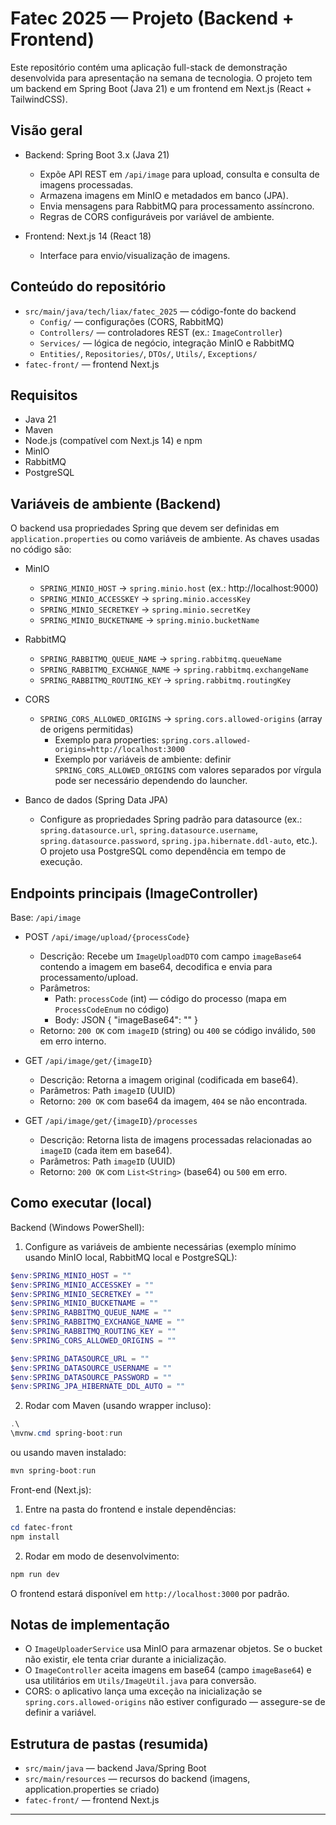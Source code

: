 # Fatec 2025 — Projeto (Backend + Frontend)

Este repositório contém uma aplicação full-stack de demonstração desenvolvida para apresentação na semana de tecnologia. O projeto tem um backend em Spring Boot (Java 21) e um frontend em Next.js (React + TailwindCSS).

## Visão geral

- Backend: Spring Boot 3.x (Java 21)
  - Expõe API REST em `/api/image` para upload, consulta e consulta de imagens processadas.
  - Armazena imagens em MinIO e metadados em banco (JPA).
  - Envia mensagens para RabbitMQ para processamento assíncrono.
  - Regras de CORS configuráveis por variável de ambiente.

- Frontend: Next.js 14 (React 18)
  - Interface para envio/visualização de imagens.

## Conteúdo do repositório

- `src/main/java/tech/liax/fatec_2025` — código-fonte do backend
  - `Config/` — configurações (CORS, RabbitMQ)
  - `Controllers/` — controladores REST (ex.: `ImageController`)
  - `Services/` — lógica de negócio, integração MinIO e RabbitMQ
  - `Entities/`, `Repositories/`, `DTOs/`, `Utils/`, `Exceptions/`
- `fatec-front/` — frontend Next.js

## Requisitos

- Java 21
- Maven
- Node.js (compatível com Next.js 14) e npm
- MinIO
- RabbitMQ
- PostgreSQL

## Variáveis de ambiente (Backend)

O backend usa propriedades Spring que devem ser definidas em `application.properties` ou como variáveis de ambiente. As chaves usadas no código são:

- MinIO
  - `SPRING_MINIO_HOST` -> `spring.minio.host` (ex.: http://localhost:9000)
  - `SPRING_MINIO_ACCESSKEY` -> `spring.minio.accessKey`
  - `SPRING_MINIO_SECRETKEY` -> `spring.minio.secretKey`
  - `SPRING_MINIO_BUCKETNAME` -> `spring.minio.bucketName`

- RabbitMQ
  - `SPRING_RABBITMQ_QUEUE_NAME` -> `spring.rabbitmq.queueName`
  - `SPRING_RABBITMQ_EXCHANGE_NAME` -> `spring.rabbitmq.exchangeName`
  - `SPRING_RABBITMQ_ROUTING_KEY` -> `spring.rabbitmq.routingKey`

- CORS
  - `SPRING_CORS_ALLOWED_ORIGINS` -> `spring.cors.allowed-origins` (array de origens permitidas)
    - Exemplo para properties: `spring.cors.allowed-origins=http://localhost:3000`
    - Exemplo por variáveis de ambiente: definir `SPRING_CORS_ALLOWED_ORIGINS` com valores separados por vírgula pode ser necessário dependendo do launcher.

- Banco de dados (Spring Data JPA)
  - Configure as propriedades Spring padrão para datasource (ex.: `spring.datasource.url`, `spring.datasource.username`, `spring.datasource.password`, `spring.jpa.hibernate.ddl-auto`, etc.). O projeto usa PostgreSQL como dependência em tempo de execução.

## Endpoints principais (ImageController)

Base: `/api/image`

- POST `/api/image/upload/{processCode}`
  - Descrição: Recebe um `ImageUploadDTO` com campo `imageBase64` contendo a imagem em base64, decodifica e envia para processamento/upload.
  - Parâmetros:
    - Path: `processCode` (int) — código do processo (mapa em `ProcessCodeEnum` no código)
    - Body: JSON { "imageBase64": "<base64>" }
  - Retorno: `200 OK` com `imageID` (string) ou `400` se código inválido, `500` em erro interno.

- GET `/api/image/get/{imageID}`
  - Descrição: Retorna a imagem original (codificada em base64).
  - Parâmetros: Path `imageID` (UUID)
  - Retorno: `200 OK` com base64 da imagem, `404` se não encontrada.

- GET `/api/image/get/{imageID}/processes`
  - Descrição: Retorna lista de imagens processadas relacionadas ao `imageID` (cada item em base64).
  - Parâmetros: Path `imageID` (UUID)
  - Retorno: `200 OK` com `List<String>` (base64) ou `500` em erro.

## Como executar (local)

Backend (Windows PowerShell):

1. Configure as variáveis de ambiente necessárias (exemplo mínimo usando MinIO local, RabbitMQ local e PostgreSQL):

```powershell
$env:SPRING_MINIO_HOST = ""
$env:SPRING_MINIO_ACCESSKEY = ""
$env:SPRING_MINIO_SECRETKEY = ""
$env:SPRING_MINIO_BUCKETNAME = ""
$env:SPRING_RABBITMQ_QUEUE_NAME = ""
$env:SPRING_RABBITMQ_EXCHANGE_NAME = ""
$env:SPRING_RABBITMQ_ROUTING_KEY = ""
$env:SPRING_CORS_ALLOWED_ORIGINS = ""

$env:SPRING_DATASOURCE_URL = ""
$env:SPRING_DATASOURCE_USERNAME = ""
$env:SPRING_DATASOURCE_PASSWORD = ""
$env:SPRING_JPA_HIBERNATE_DDL_AUTO = ""
```

2. Rodar com Maven (usando wrapper incluso):

```powershell
.\
\mvnw.cmd spring-boot:run
```

ou usando maven instalado:

```powershell
mvn spring-boot:run
```

Front-end (Next.js):

1. Entre na pasta do frontend e instale dependências:

```powershell
cd fatec-front
npm install
```

2. Rodar em modo de desenvolvimento:

```powershell
npm run dev
```

O frontend estará disponível em `http://localhost:3000` por padrão.

## Notas de implementação

- O `ImageUploaderService` usa MinIO para armazenar objetos. Se o bucket não existir, ele tenta criar durante a inicialização.
- O `ImageController` aceita imagens em base64 (campo `imageBase64`) e usa utilitários em `Utils/ImageUtil.java` para conversão.
- CORS: o aplicativo lança uma exceção na inicialização se `spring.cors.allowed-origins` não estiver configurado — assegure-se de definir a variável.

## Estrutura de pastas (resumida)

- `src/main/java` — backend Java/Spring Boot
- `src/main/resources` — recursos do backend (imagens, application.properties se criado)
- `fatec-front/` — frontend Next.js

---